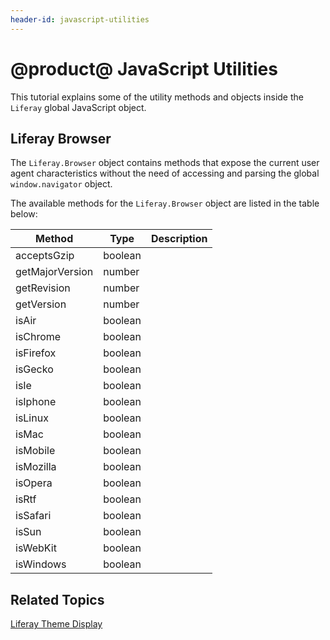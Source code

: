 ```yaml
---
header-id: javascript-utilities
---
```


# @product@ JavaScript Utilities

This tutorial explains some of the utility methods and objects inside the 
`Liferay` global JavaScript object.

## Liferay Browser

The `Liferay.Browser` object contains methods that expose the current user agent 
characteristics without the need of accessing and parsing the global 
`window.navigator` object.

The available methods for the `Liferay.Browser` object are listed in the table 
below:

| Method | Type | Description |
| --- | --- | --- |
| acceptsGzip | boolean | |
| getMajorVersion | number | |
| getRevision | number | |
| getVersion | number | |
| isAir | boolean | |
| isChrome | boolean | |
| isFirefox | boolean | |
| isGecko | boolean | |
| isIe | boolean | |
| isIphone | boolean | |
| isLinux | boolean | |
| isMac | boolean | |
| isMobile | boolean | |
| isMozilla | boolean | |
| isOpera | boolean | |
| isRtf | boolean | |
| isSafari | boolean | |
| isSun | boolean | |
| isWebKit | boolean | |
| isWindows | boolean | |

## Related Topics

[Liferay Theme Display](/docs/7-0/tutorials/-/knowledge_base/t/liferay-themedisplay)
